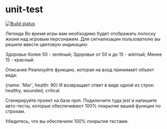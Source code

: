 # unit-test

[![Build status](https://ci.appveyor.com/api/projects/status/di0ljw391y9dsord?svg=true)](https://ci.appveyor.com/project/Ka-Qessa/unit-test)


Легенда
Во время игры вам необходимо будет отображать полоску жизни над игровым персонажем. Для сигнализации пользователю вы решили ввести цветовую индикацию:

Здоровье более 50 - зелёный;
Здоровье от 50 и до 15 - жёлтый;
Менее 15 - красный.

Описание
Реализуйте функцию, которая на вход принимает объект вида:

{name: 'Маг', health: 90}
И возвращает ответ в виде одной из строк: healthy, wounded, critical

Сгенерируйте проект на базе npm. Подключите туда jest и напишите авто-тесты, которые обеспечивают 100% покрытие вашей функции по строкам.

Убедитесь, что вы обеспечили 100% покрытие тестами.

